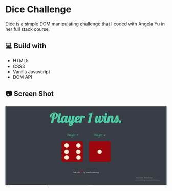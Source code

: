 # Dice Challenge

Dice is a simple DOM manipulating challenge that I coded with Angela Yu in her full stack course.

## 💻 Build with

- HTML5
- CSS3
- Vanilla Javascript
- DOM API

## 📷 Screen Shot

![ss](images/Screenshot.png)
